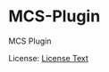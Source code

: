 # MCS-Plugin
MCS Plugin

License: [License Text](https://github.com/MinecraftCloudSystem/MCS-Plugin/blob/master/LICENSE)
